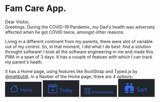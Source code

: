 # Fam Care App.

Dear Visitor,<br />
Greetings. During the COVID-19 Pandemic, my Dad's health was adversely affected when he got COVID twice, amongst other reasons. <br />

Living in a different continent from my parents, there were alot of variable out of my control. So, in that moment, I did what I do best: find a solution throught software! I took all the software engineering in me and made this PWA in a span of 3 days. It has a couple of featues with which I can track my parent's heath.<br/>

It has a Home page, using features like BootStrap and Typed.js by [@mattboldt](https://github.com/mattboldt/typed.js). In a Navber of the Home page, there are 4 options: <img src="https://github.com/HardikHajela/FamCareAPP/blob/main/readmeicons/home.png" alt="Achievements" width="120"/> 
<img src="https://github.com/HardikHajela/FamCareAPP/blob/main/readmeicons/today.png" alt="Achievements" width="120"/> 
<img src="https://github.com/HardikHajela/FamCareAPP/blob/main/readmeicons/ach.png" alt="Achievements" width="120"/> 
<img src="https://github.com/HardikHajela/FamCareAPP/blob/main/readmeicons/sort.png" alt="Achievements" width="120"/> 
